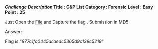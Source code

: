 ***Challenge Description***
**Title : G&P List**
**Category : Forensic**
**Level : Easy**
**Point : 25**

Just Open the [File](Link:https://s3-eu-west-1.amazonaws.com/talentchallenges/Forensics/G%26P+lists.docx) and Capture the flag . Submission in MD5





Answer:- 

Flag is *"877c1fa0445adaedc5365d9c139c5219"*

